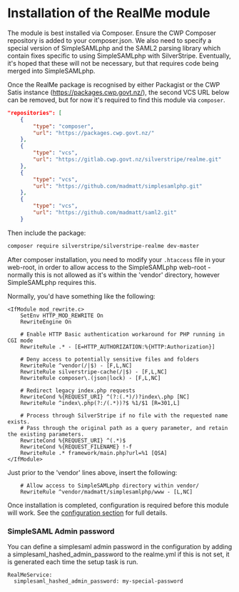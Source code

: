 # Installation of the RealMe module

The module is best installed via Composer. Ensure the CWP Composer repository is added to your composer.json. We also 
need to specify a special version of SimpleSAMLphp and the SAML2 parsing library which contain fixes specific to using 
SimpleSAMLphp with SilverStripe. Eventually, it's hoped that these will not be necessary, but that requires code being 
merged into SimpleSAMLphp.

Once the RealMe package is recognised by either Packagist or the CWP Satis instance (https://packages.cwp.govt.nz/), the 
second VCS URL below can be removed, but for now it's required to find this module via `composer`.

```json
"repositories": [
    {
        "type": "composer",
        "url": "https://packages.cwp.govt.nz/"
    },
    {
        "type": "vcs",
       	"url": "https://gitlab.cwp.govt.nz/silverstripe/realme.git"
    },
    {
    	"type": "vcs",
    	"url": "https://github.com/madmatt/simplesamlphp.git"
    },
    {
    	"type": "vcs",
    	"url": "https://github.com/madmatt/saml2.git"
    }
```

Then include the package:

```bash
composer require silverstripe/silverstripe-realme dev-master
```

After composer installation, you need to modify your `.htaccess` file in your web-root, in order to allow access to the 
SimpleSAMLphp web-root - normally this is not allowed as it's within the 'vendor' directory, however SimpleSAMLphp 
requires this.

Normally, you'd have something like the following:
```
<IfModule mod_rewrite.c>
	SetEnv HTTP_MOD_REWRITE On
	RewriteEngine On

	# Enable HTTP Basic authentication workaround for PHP running in CGI mode
	RewriteRule .* - [E=HTTP_AUTHORIZATION:%{HTTP:Authorization}]

	# Deny access to potentially sensitive files and folders
	RewriteRule ^vendor(/|$) - [F,L,NC]
	RewriteRule silverstripe-cache(/|$) - [F,L,NC]
	RewriteRule composer\.(json|lock) - [F,L,NC]

	# Redirect legacy index.php requests
	RewriteCond %{REQUEST_URI} ^(?:(.*)/)?index\.php [NC]
	RewriteRule ^index\.php(?:/(.*))?$ %1/$1 [R=301,L]

	# Process through SilverStripe if no file with the requested name exists.
	# Pass through the original path as a query parameter, and retain the existing parameters.
	RewriteCond %{REQUEST_URI} ^(.*)$
	RewriteCond %{REQUEST_FILENAME} !-f
	RewriteRule .* framework/main.php?url=%1 [QSA]
</IfModule>
```

Just prior to the 'vendor' lines above, insert the following:
```
	# Allow access to SimpleSAMLphp directory within vendor/
	RewriteRule ^vendor/madmatt/simplesamlphp/www - [L,NC]
```

Once installation is completed, configuration is required before this module will work. See the 
[configuration section](configuration.md) for full details.

### SimpleSAML Admin password

You can define a simplesaml admin password in the configuration by adding a simplesaml_hashed_admin_password to the 
realme.yml if this is not set, it is generated each time the setup task is run. 

```
RealMeService:
  simplesaml_hashed_admin_password: my-special-password
```